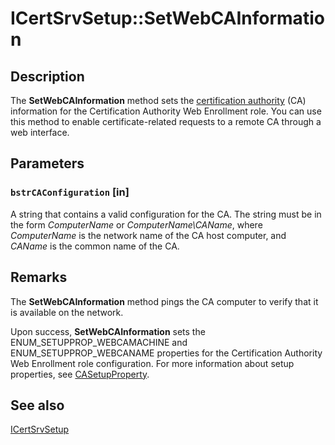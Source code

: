 # ICertSrvSetup::SetWebCAInformation

## Description

The **SetWebCAInformation** method sets the [certification authority](https://learn.microsoft.com/windows/desktop/SecGloss/c-gly) (CA) information for the Certification Authority Web Enrollment role. You can use this method to enable certificate-related requests to a remote CA through a web interface.

## Parameters

### `bstrCAConfiguration` [in]

A string that contains a valid configuration for the CA. The string must be in the form *ComputerName* or *ComputerName\CAName*, where *ComputerName* is the network name of the CA host computer, and *CAName* is the common name of the CA.

## Remarks

The **SetWebCAInformation** method pings the CA computer to verify that it is available on the network.

Upon success, **SetWebCAInformation** sets the ENUM_SETUPPROP_WEBCAMACHINE and ENUM_SETUPPROP_WEBCANAME properties for the Certification Authority Web Enrollment role configuration.
For more information about setup properties, see [CASetupProperty](https://learn.microsoft.com/windows/win32/api/casetup/ne-casetup-casetupproperty).

## See also

[ICertSrvSetup](https://learn.microsoft.com/windows/desktop/api/casetup/nn-casetup-icertsrvsetup)
